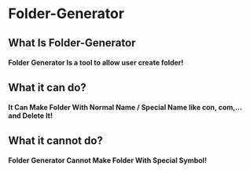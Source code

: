 # Folder-Generator
## What Is Folder-Generator
#### Folder Generator Is a tool to allow user create folder!
## What it can do?
#### It Can Make Folder With Normal Name / Special Name like con, com,... and Delete It!
## What it cannot do?
#### Folder Generator Cannot Make Folder With Special Symbol!
